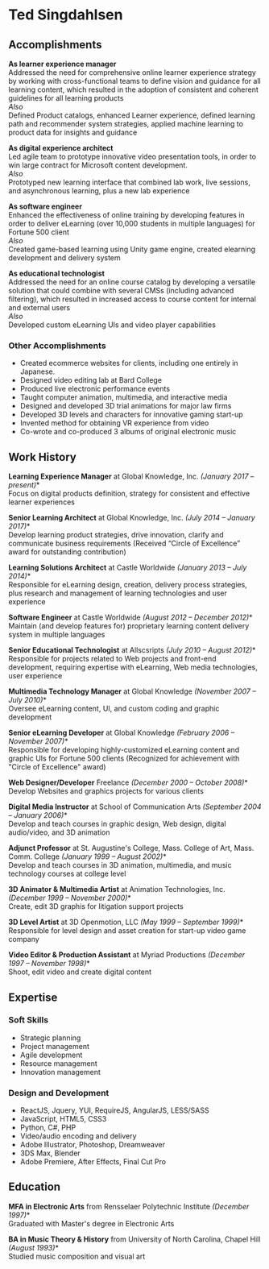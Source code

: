 # Ted Singdahlsen

## Accomplishments
**As learner experience manager**  
Addressed the need for comprehensive online learner experience strategy by working with cross-functional teams to define vision and guidance for all learning content, which resulted in the adoption of consistent and coherent guidelines for all learning products  
*Also*  
Defined Product catalogs, enhanced Learner experience, defined learning path and recommender system strategies, applied machine learning to product data for insights and guidance

**As digital experience architect**  
Led agile team to prototype innovative video presentation tools, in order to win large contract for Microsoft content development.  
*Also*  
Prototyped new learning interface that combined lab work, live sessions, and asynchronous learning, plus a new lab experience

**As software engineer**  
Enhanced the effectiveness of online training by developing features in order to deliver eLearning (over 10,000 students in multiple languages) for Fortune 500 client  
*Also*  
Created game-based learning using Unity game engine, created elearning development and delivery system

**As educational technologist**  
Addressed the need for an online course catalog by developing a versatile solution that could combine with several CMSs (including advanced filtering), which resulted in increased access to course content for internal and external users  
*Also*  
Developed custom eLearning UIs and video player capabilities
### Other Accomplishments
* Created ecommerce websites for clients, including one entirely in Japanese.
* Designed video editing lab at Bard College
* Produced live electronic performance events
* Taught computer animation, multimedia, and interactive media
* Designed and developed 3D trial animations for major law firms
* Developed 3D levels and characters for innovative gaming start-up
* Invented method for obtaining VR experience from video
* Co-wrote and co-produced 3 albums of original electronic music

## Work History
**Learning Experience Manager** at Global Knowledge, Inc. *(January 2017 – present)**  
Focus on digital products definition, strategy for consistent and effective learner experiences
  
**Senior Learning Architect** at Global Knowledge, Inc. *(July 2014 – January 2017)**  
Develop learning product strategies, drive innovation, clarify and communicate business requirements (Received “Circle of Excellence” award for outstanding contribution)
  
**Learning Solutions Architect** at Castle Worldwide *(January 2013 – July 2014)**  
Responsible for eLearning design, creation, delivery process strategies, plus research and management of learning technologies and user experience
  
**Software Engineer** at Castle Worldwide *(August 2012 – December 2012)**  
Maintain (and develop features for) proprietary learning content delivery system in multiple languages
  
**Senior Educational Technologist** at Allscsripts *(July 2010 – August 2012)**  
Responsible for projects related to Web projects and front-end development, requiring expertise with eLearning, Web media technologies, user experience
  
**Multimedia Technology Manager** at Global Knowledge *(November 2007 – July 2010)**  
Oversee eLearning content, UI, and custom coding and graphic development
  
**Senior eLearning Developer** at Global Knowledge *(February 2006 – November 2007)**  
Responsible for developing highly-customized eLearning content and graphic UIs for Fortune 500 clients (Recognized for achievement with "Circle of Excellence" award)
  
**Web Designer/Developer** Freelance *(December 2000 – October 2008)**  
Develop Websites and graphics projects for various clients
  
**Digital Media Instructor** at School of Communication Arts *(September 2004 – January 2006)**  
Develop and teach courses in graphic design, Web design, digital audio/video, and 3D animation
  
**Adjunct Professor** at St. Augustine's College, Mass. College of Art, Mass. Comm. College *(January 1999 – August 2002)**  
Develop and teach courses in 3D animation, multimedia, and music technology courses at college level
  
**3D Animator & Multimedia Artist** at Animation Technologies, Inc. *(December 1999 – November 2000)**  
Create, edit 3D graphis for litigation support projects
  
**3D Level Artist** at 3D Openmotion, LLC *(May 1999 – September 1999)**  
Responsible for level design and asset creation for start-up video game company
  
**Video Editor & Production Assistant** at Myriad Productions *(December 1997 – November 1998)**  
Shoot, edit video and create digital content

## Expertise
### Soft Skills
  * Strategic planning
  * Project management
  * Agile development
  * Resource management
  * Innovation management
### Design and Development
  * ReactJS, Jquery, YUI, RequireJS, AngularJS, LESS/SASS 
  * JavaScript, HTML5, CSS3
  * Python, C#, PHP
  * Video/audio encoding and delivery
  * Adobe Illustrator, Photoshop, Dreamweaver
  * 3DS Max, Blender
  * Adobe Premiere, After Effects, Final Cut Pro

## Education
**MFA in Electronic Arts** from Rensselaer Polytechnic Institute *(December 1997)**  
Graduated with Master's degree in Electronic Arts
  
**BA in Music Theory & History** from University of North Carolina, Chapel Hill *(August 1993)**  
Studied music composition and visual art
